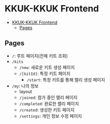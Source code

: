 # KKUK-KKUK Frontend

- [KKUK-KKUK Frontend](#kkuk-kkuk-frontend)
  - [Pages](#pages)

## Pages

- `/`: 루트 페이지(전체 키트 조회)
- `/kits`
  - `/new`: 새로운 키트 생성 페이지
  - `/[kitId]`: 특정 키트 페이지
    - `/start`: 특정 키트를 통해 랠리 생성 페이지
- `/my`: 나의 정보
  - layout
  - `/joined`: 참가 중인 랠리 페이지
  - `/completed`: 완료한 랠리 페이지
  - `/created`: 생성한 키트 페이지
  - `/settings`: 개인 정보 수정 페이지
